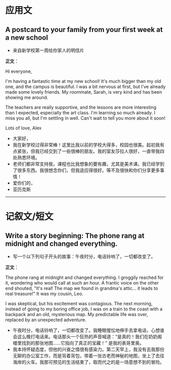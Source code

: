 # 应用文

## A postcard to your family from your first week at a new school
- 来自新学校第一周给你家人的明信片

**正文**：

Hi everyone,

I'm having a fantastic time at my new school! It's much bigger than my old one, and the campus is beautiful. I was a bit nervous at first, but I've already made some lovely friends. My roommate, Sarah, is very kind and has been showing me around.

The teachers are really supportive, and the lessons are more interesting than I expected, especially the art class. I'm learning so much already. I miss you all, but I'm settling in well. Can't wait to tell you more about it soon!

Lots of love,
Alex

- 大家好，
- 我在新学校过得非常棒！这里比我以前的学校大得多，校园也很美。起初我有点紧张，但我已经交到了一些很棒的朋友。我的室友莎拉人很好，一直带我四处熟悉环境。
- 老师们都非常支持我，课程也比我想象的要有趣，尤其是美术课。我已经学到了很多东西。我很想念你们，但我适应得很好。等不及很快和你们分享更多事情！
- 爱你们的，
- 亚历克斯

---

# 记叙文/短文

## Write a story beginning: The phone rang at midnight and changed everything.
- 写一个以下列句子开头的故事：午夜时分，电话铃响了，一切都改变了。

**正文**：

The phone rang at midnight and changed everything. I groggily reached for it, wondering who would call at such an hour. A frantic voice on the other end shouted, "It's real! The map we found in grandma's attic... it leads to real treasure!" It was my cousin, Leo.

I was skeptical, but his excitement was contagious. The next morning, instead of going to my boring office job, I was on a train to the coast with a backpack and an old, mysterious map. My predictable life was over, replaced by an unexpected adventure.

- 午夜时分，电话铃响了，一切都改变了。我睡眼惺忪地伸手去拿电话，心想谁会这么晚打电话来。电话那头一个狂热的声音喊道：“是真的！我们在奶奶阁楼里找到的那张地图……它指向了真正的宝藏！” 是我的表哥里奥。
- 我本持怀疑态度，但他的兴奋之情很有感染力。第二天早上，我没有去我那份无聊的办公室工作，而是背着背包，带着一张古老而神秘的地图，坐上了去往海岸的火车。我那可预见的生活结束了，取而代之的是一场意想不到的冒险。
